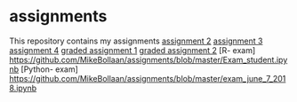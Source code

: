 # assignments
This repository contains my assignments
[assignment 2](https://github.com/JurreSpit/assignments/blob/master/assignment2.ipynb)
[assignment 3](https://github.com/JurreSpit/assignments/blob/master/assignment3%20(1).ipynb)
[assignment 4](https://github.com/JurreSpit/assignments/blob/master/assignment4.ipynb)
[graded assignment 1](https://github.com/JurreSpit/assignments/blob/master/Graded_assignment1.ipynb)
[graded assignment 2](https://github.com/JurreSpit/assignments/blob/master/http/localhost-8888/notebooks/Downloads/Graded_assignment_2.ipynb)
[R- exam] https://github.com/MikeBollaan/assignments/blob/master/Exam_student.ipynb
[Python- exam] https://github.com/MikeBollaan/assignments/blob/master/exam_june_7_2018.ipynb
